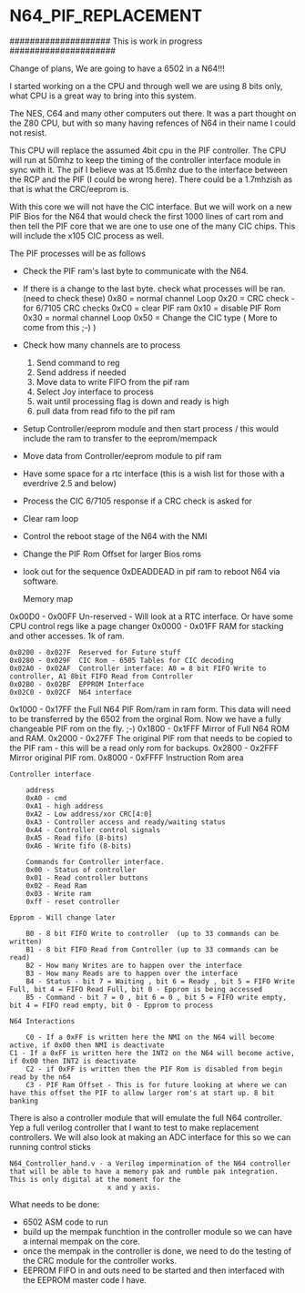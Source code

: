 # N64_PIF_REPLACEMENT
 #################### This is work in progress #####################

 Change of plans, We are going to have a 6502 in a N64!!!

 I started working on a the CPU and through well we are using 8 bits only, what CPU is a great way to bring into this system.

 The NES, C64 and many other computers out there. It was a part thought on the Z80 CPU, but with so many having refences of N64 in their name I could not resist.

 This CPU will replace the assumed 4bit cpu in the PIF controller. The CPU will run at 50mhz to keep the timing of the controller interface module in sync with it. The pif I believe was at 15.6mhz due to the interface between the RCP and the PIF (I could be wrong here). There could be a 1.7mhzish as that is what the CRC/eeprom is.

 With this core we will not have the CIC interface. But we will work on a new PIF Bios for the N64 that would check the first 1000 lines of cart rom and then tell the PIF core that we are one to use one of the many CIC chips. This will include the x105 CIC process as well.  

 The PIF processes will be as follows
  * Check the PIF ram's last byte to communicate with the N64.
  * If there is a change to the last byte. check what processes will be ran. (need to check these)
    0x80 = normal channel Loop
    0x20 = CRC check - for 6/7105 CRC checks
    0xC0 = clear PIF ram
    0x10 = disable PIF Rom
    0x30 = normal channel Loop
    0x50 = Change the CIC type ( More to come from this ;-) )
  * Check how many channels are to process
    1. Send command to reg
    2. Send address if needed
    3. Move data to write FIFO from the pif ram
    4. Select Joy interface to process
    5. wait until processing flag is down and ready is high
    6. pull data from read fifo to the pif ram
  * Setup Controller/eeprom module and then start process / this would include the ram to transfer to the eeprom/mempack
  * Move data from Controller/eeprom module to pif ram
  * Have some space for a rtc interface (this is a wish list for those with a everdrive 2.5 and below)
  * Process the CIC 6/7105 response if a CRC check is asked for
  * Clear ram loop
  * Control the reboot stage of the N64 with the NMI
  * Change the PIF Rom Offset for larger Bios roms
  * look out for the sequence 0xDEADDEAD in pif ram to reboot N64 via software.

	Memory map

  0x00D0 - 0x00FF  Un-reserved - Will look at a RTC interface. Or have some CPU control regs like a page changer
  0x0000 - 0x01FF  RAM for stacking and other accesses. 1k of ram.

	0x0200 - 0x027F  Reserved for Future stuff
	0x0280 - 0x029F  CIC Rom - 6505 Tables for CIC decoding
	0x02A0 - 0x02AF  Controller interface: A0 = 8 bit FIFO Write to controller, A1 8bit FIFO Read from Controller
	0x02B0 - 0x02BF  EPPROM Interface
	0x02C0 - 0x02CF  N64 interface

  0x1000 - 0x17FF  the Full N64 PIF Rom/ram in ram form. This data will need to be transferred by the 6502 from the orginal Rom.
                   Now we have a fully changeable PIF rom on the fly. ;-)
  0x1800 - 0x1FFF  Mirror of Full N64 ROM and RAM.
  0x2000 - 0x27FF  The original PIF rom that needs to be copied to the PIF ram - this will be a read only rom for backups.
  0x2800 - 0x2FFF  Mirror original PIF rom.
	0x8000 - 0xFFFF  Instruction Rom area


	Controller interface

		address
        0xA0 - cmd
        0xA1 - high address
        0xA2 - Low address/xor CRC[4:0]
        0xA3 - Controller access and ready/waiting status
        0xA4 - Controller control signals
        0xA5 - Read fifo (8-bits)
        0xA6 - Write fifo (8-bits)

		Commands for Controller interface.
        0x00 - Status of controller
        0x01 - Read controller buttons
        0x02 - Read Ram
        0x03 - Write ram
        0xff - reset controller

	Epprom - Will change later

		B0 - 8 bit FIFO Write to controller  (up to 33 commands can be written)
		B1 - 8 bit FIFO Read from Controller (up to 33 commands can be read)
		B2 - How many Writes are to happen over the interface
		B3 - How many Reads are to happen over the interface
		B4 - Status - bit 7 = Waiting , bit 6 = Ready , bit 5 = FIFO Write Full, bit 4 = FIFO Read Full, bit 0 - Epprom is being accessed
		B5 - Command - bit 7 = 0 , bit 6 = 0 , bit 5 = FIFO write empty, bit 4 = FIFO read empty, bit 0 - Epprom to process

	N64 Interactions

		C0 - If a 0xFF is written here the NMI on the N64 will become active, if 0x00 then NMI is deactivate
    C1 - If a 0xFF is written here the INT2 on the N64 will become active, if 0x00 then INT2 is deactivate
		C2 - if 0xFF is written then the PIF Rom is disabled from begin read by the n64
		C3 - PIF Ram Offset - This is for future looking at where we can have this offset the PIF to allow larger rom's at start up. 8 bit banking


There is also a controller module that will emulate the full N64 controller. Yep a full verilog controller that I want to test to make replacement controllers. We will also look at making an ADC interface for this so we can running control sticks

	N64_Controller_hand.v - a Verilog impermination of the N64 controller that will be able to have a memory pak and rumble pak integration. This is only digital at the moment for the
							x and y axis.


What needs to be done:

* 6502 ASM code to run
* build up the mempak funchtion in the controller module so we can have a internal mempak on the core.
* once the mempak in the controller is done, we need to do the testing of the CRC module for the controller works.
* EEPROM FIFO in and outs need to be started and then interfaced with the EEPROM master code I have.

